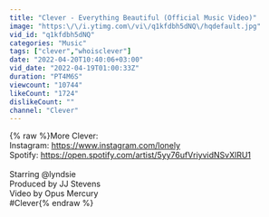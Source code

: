 ```yaml
---
title: "Clever - Everything Beautiful (Official Music Video)"
image: "https:\/\/i.ytimg.com\/vi\/q1kfdbh5dNQ\/hqdefault.jpg"
vid_id: "q1kfdbh5dNQ"
categories: "Music"
tags: ["clever","whoisclever"]
date: "2022-04-20T10:40:06+03:00"
vid_date: "2022-04-19T01:00:33Z"
duration: "PT4M6S"
viewcount: "10744"
likeCount: "1724"
dislikeCount: ""
channel: "Clever"
---
```

{% raw %}More Clever:<br />Instagram: <a rel="nofollow" target="blank" href="https://www.instagram.com/lonely">https://www.instagram.com/lonely</a><br />Spotify: <a rel="nofollow" target="blank" href="https://open.spotify.com/artist/5yy76ufVriyvidNSvXlRU1">https://open.spotify.com/artist/5yy76ufVriyvidNSvXlRU1</a><br /><br />Starring @lyndsie <br />Produced by JJ Stevens<br />Video by Opus Mercury<br />#Clever{% endraw %}
